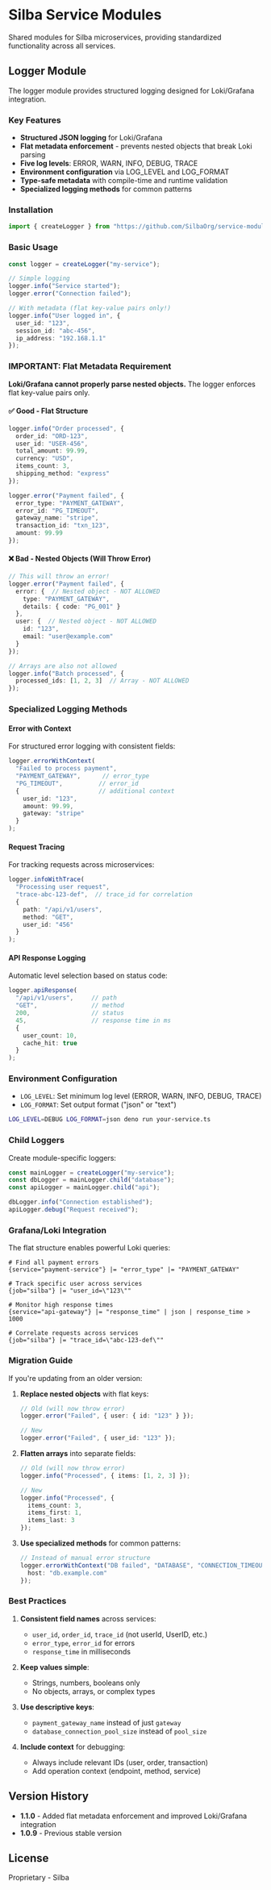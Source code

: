 # Silba Service Modules

Shared modules for Silba microservices, providing standardized functionality across all services.

## Logger Module

The logger module provides structured logging designed for Loki/Grafana integration.

### Key Features

- **Structured JSON logging** for Loki/Grafana
- **Flat metadata enforcement** - prevents nested objects that break Loki parsing
- **Five log levels**: ERROR, WARN, INFO, DEBUG, TRACE
- **Environment configuration** via LOG_LEVEL and LOG_FORMAT
- **Type-safe metadata** with compile-time and runtime validation
- **Specialized logging methods** for common patterns

### Installation

```typescript
import { createLogger } from "https://github.com/SilbaOrg/service-modules/raw/refs/tags/1.1.0/lib/logger.ts";
```

### Basic Usage

```typescript
const logger = createLogger("my-service");

// Simple logging
logger.info("Service started");
logger.error("Connection failed");

// With metadata (flat key-value pairs only!)
logger.info("User logged in", {
  user_id: "123",
  session_id: "abc-456",
  ip_address: "192.168.1.1"
});
```

### IMPORTANT: Flat Metadata Requirement

**Loki/Grafana cannot properly parse nested objects.** The logger enforces flat key-value pairs only.

#### ✅ Good - Flat Structure
```typescript
logger.info("Order processed", {
  order_id: "ORD-123",
  user_id: "USER-456",
  total_amount: 99.99,
  currency: "USD",
  items_count: 3,
  shipping_method: "express"
});

logger.error("Payment failed", {
  error_type: "PAYMENT_GATEWAY",
  error_id: "PG_TIMEOUT",
  gateway_name: "stripe",
  transaction_id: "txn_123",
  amount: 99.99
});
```

#### ❌ Bad - Nested Objects (Will Throw Error)
```typescript
// This will throw an error!
logger.error("Payment failed", {
  error: {  // Nested object - NOT ALLOWED
    type: "PAYMENT_GATEWAY",
    details: { code: "PG_001" }
  },
  user: {  // Nested object - NOT ALLOWED
    id: "123",
    email: "user@example.com"
  }
});

// Arrays are also not allowed
logger.info("Batch processed", {
  processed_ids: [1, 2, 3]  // Array - NOT ALLOWED
});
```

### Specialized Logging Methods

#### Error with Context
For structured error logging with consistent fields:

```typescript
logger.errorWithContext(
  "Failed to process payment",
  "PAYMENT_GATEWAY",      // error_type
  "PG_TIMEOUT",          // error_id
  {                      // additional context
    user_id: "123",
    amount: 99.99,
    gateway: "stripe"
  }
);
```

#### Request Tracing
For tracking requests across microservices:

```typescript
logger.infoWithTrace(
  "Processing user request",
  "trace-abc-123-def",  // trace_id for correlation
  {
    path: "/api/v1/users",
    method: "GET",
    user_id: "456"
  }
);
```

#### API Response Logging
Automatic level selection based on status code:

```typescript
logger.apiResponse(
  "/api/v1/users",     // path
  "GET",               // method
  200,                 // status
  45,                  // response time in ms
  {
    user_count: 10,
    cache_hit: true
  }
);
```

### Environment Configuration

- `LOG_LEVEL`: Set minimum log level (ERROR, WARN, INFO, DEBUG, TRACE)
- `LOG_FORMAT`: Set output format ("json" or "text")

```bash
LOG_LEVEL=DEBUG LOG_FORMAT=json deno run your-service.ts
```

### Child Loggers

Create module-specific loggers:

```typescript
const mainLogger = createLogger("my-service");
const dbLogger = mainLogger.child("database");
const apiLogger = mainLogger.child("api");

dbLogger.info("Connection established");
apiLogger.debug("Request received");
```

### Grafana/Loki Integration

The flat structure enables powerful Loki queries:

```logql
# Find all payment errors
{service="payment-service"} |= "error_type" |= "PAYMENT_GATEWAY"

# Track specific user across services
{job="silba"} |= "user_id=\"123\""

# Monitor high response times
{service="api-gateway"} |= "response_time" | json | response_time > 1000

# Correlate requests across services
{job="silba"} |= "trace_id=\"abc-123-def\""
```

### Migration Guide

If you're updating from an older version:

1. **Replace nested objects** with flat keys:
   ```typescript
   // Old (will now throw error)
   logger.error("Failed", { user: { id: "123" } });
   
   // New
   logger.error("Failed", { user_id: "123" });
   ```

2. **Flatten arrays** into separate fields:
   ```typescript
   // Old (will now throw error)
   logger.info("Processed", { items: [1, 2, 3] });
   
   // New
   logger.info("Processed", { 
     items_count: 3,
     items_first: 1,
     items_last: 3
   });
   ```

3. **Use specialized methods** for common patterns:
   ```typescript
   // Instead of manual error structure
   logger.errorWithContext("DB failed", "DATABASE", "CONNECTION_TIMEOUT", {
     host: "db.example.com"
   });
   ```

### Best Practices

1. **Consistent field names** across services:
   - `user_id`, `order_id`, `trace_id` (not userId, UserID, etc.)
   - `error_type`, `error_id` for errors
   - `response_time` in milliseconds

2. **Keep values simple**:
   - Strings, numbers, booleans only
   - No objects, arrays, or complex types

3. **Use descriptive keys**:
   - `payment_gateway_name` instead of just `gateway`
   - `database_connection_pool_size` instead of `pool_size`

4. **Include context** for debugging:
   - Always include relevant IDs (user, order, transaction)
   - Add operation context (endpoint, method, service)

## Version History

- **1.1.0** - Added flat metadata enforcement and improved Loki/Grafana integration
- **1.0.9** - Previous stable version

## License

Proprietary - Silba